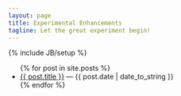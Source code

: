 ```yaml
---
layout: page
title: Experimental Enhancements 
tagline: Let the great experiment begin! 
---
```

{% include JB/setup %}

<ul class="posts">
  {% for post in site.posts %}
    <li><a href="{{ BASE_PATH }}{{ post.url }}">{{ post.title }}</a> <span>&mdash; {{ post.date | date_to_string }}</span></li>
  {% endfor %}
</ul>
